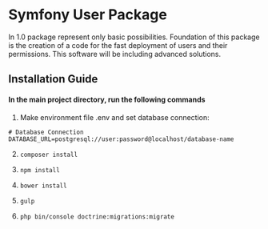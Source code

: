 # Symfony User Package

In 1.0 package represent only basic possibilities. Foundation of this package is the creation of a code for the fast deployment of users and their permissions. This software will be including advanced solutions.  

## Installation Guide

#### In the main project directory, run the following commands

1. Make environment file .env and set database connection:

`# Database Connection
 DATABASE_URL=postgresql://user:password@localhost/database-name`

2) `composer install`

3) `npm install`

4) `bower install`

5) `gulp`

5) `php bin/console doctrine:migrations:migrate`



